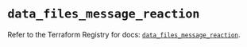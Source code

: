 # `data_files_message_reaction`

Refer to the Terraform Registry for docs: [`data_files_message_reaction`](https://registry.terraform.io/providers/files-com/files/0.1.365/docs/data-sources/message_reaction).

